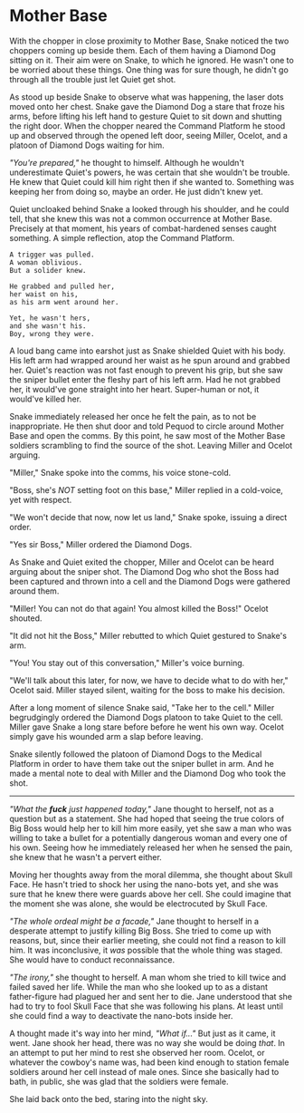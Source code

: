 # Mother Base

With the chopper in close proximity to Mother Base, Snake noticed the two choppers coming up beside them. Each of them having a Diamond Dog sitting on it. Their aim were on Snake, to which he ignored. He wasn't one to be worried about these things. One thing was for sure though, he didn't go through all the trouble just let Quiet get shot.


As stood up beside Snake to observe what was happening, the laser dots moved onto her chest. Snake gave the Diamond Dog a stare that froze his arms, before lifting his left hand to gesture Quiet to sit down and shutting the right door. When the chopper neared the Command Platform he stood up and observed through the opened left door, seeing Miller, Ocelot, and a platoon of Diamond Dogs waiting for him.


*"You're prepared,"* he thought to himself. Although he wouldn't underestimate Quiet's powers, he was certain that she wouldn't be trouble. He knew that Quiet could kill him right then if she wanted to. Something was keeping her from doing so, maybe an order. He just didn't knew yet.


Quiet uncloaked behind Snake a looked through his shoulder, and he could tell, that she knew this was not a common occurrence at Mother Base. Precisely at that moment, his years of combat-hardened senses caught something. A simple reflection, atop the Command Platform.


    A trigger was pulled.
    A woman oblivious.
    But a solider knew.
    
    He grabbed and pulled her,
    her waist on his,
    as his arm went around her.
    
    Yet, he wasn't hers,
    and she wasn't his.
    Boy, wrong they were.


A loud bang came into earshot just as Snake shielded Quiet with his body. His left arm had wrapped around her waist as he spun around and grabbed her. Quiet's reaction was not fast enough to prevent his grip, but she saw the sniper bullet enter the fleshy part of his left arm. Had he not grabbed her, it would've gone straight into her heart. Super-human or not, it would've killed her.

Snake immediately released her once he felt the pain, as to not be inappropriate. He then shut door and told Pequod to circle around Mother Base and open the comms. By this point, he saw most of the Mother Base soldiers scrambling to find the source of the shot. Leaving Miller and Ocelot arguing.


"Miller," Snake spoke into the comms, his voice stone-cold.

"Boss, she's *NOT* setting foot on this base," Miller replied in a cold-voice, yet with respect.

"We won't decide that now, now let us land," Snake spoke, issuing a direct order.

"Yes sir Boss," Miller ordered the Diamond Dogs.


As Snake and Quiet exited the chopper, Miller and Ocelot can be heard arguing about the sniper shot. The Diamond Dog who shot the Boss had been captured and thrown into a cell and the Diamond Dogs were gathered around them.

"Miller! You can not do that again! You almost killed the Boss!" Ocelot shouted.

"It did not hit the Boss," Miller rebutted to which Quiet gestured to Snake's arm.

"You! You stay out of this conversation," Miller's voice burning.

"We'll talk about this later, for now, we have to decide what to do with her," Ocelot said. Miller stayed silent, waiting for the boss to make his decision. 

After a long moment of silence Snake said, "Take her to the cell." Miller begrudgingly ordered the Diamond Dogs platoon to take Quiet to the cell. Miller gave Snake a long stare before before he went his own way. Ocelot simply gave his wounded arm a slap before leaving.

Snake silently followed the platoon of Diamond Dogs to the Medical Platform in order to have them take out the sniper bullet in arm. And he made a mental note to deal with Miller and the Diamond Dog who took the shot.

---

*"What the **fuck** just happened today,"* Jane thought to herself, not as a question but as a statement. She had hoped that seeing the true colors of Big Boss would help her to kill him more easily, yet she saw a man who was willing to take a bullet for a potentially dangerous woman and every one of his own. Seeing how he immediately released her when he sensed the pain, she knew that he wasn't a pervert either.


Moving her thoughts away from the moral dilemma, she thought about Skull Face. He hasn't tried to shock her using the nano-bots yet, and she was sure that he knew there were guards above her cell. She could imagine that the moment she was alone, she would be electrocuted by Skull Face.


*"The whole ordeal might be a facade,"* Jane thought to herself in a desperate attempt to justify killing Big Boss. She tried to come up with reasons, but, since their earlier meeting, she could not find a reason to kill him. It was inconclusive, it *was* possible that the whole thing was staged. She would have to conduct reconnaissance.


*"The irony,"* she thought to herself. A man whom she tried to kill twice and failed saved her life. While the man who she looked up to as a distant father-figure had plagued her and sent her to die. Jane understood that she had to try to fool Skull Face that she was following his plans. At least until she could find a way to deactivate the nano-bots inside her.


A thought made it's way into her mind, *"What if..."* But just as it came, it went. Jane shook her head, there was no way she would be doing *that*. In an attempt to put her mind to rest she observed her room. Ocelot, or whatever the cowboy's name was, had been kind enough to station female soldiers around her cell instead of male ones. Since she basically had to bath, in public, she was glad that the soldiers were female.


She laid back onto the bed, staring into the night sky.
